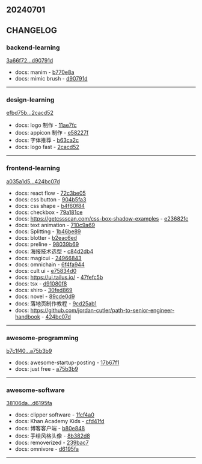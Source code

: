 ## 20240701

## CHANGELOG

### backend-learning

[3a66f72...d90791d](https://github.com/zhbhun/backend-learning/compare/3a66f72...d90791d)

* docs: manim - [b770e8a](https://github.com/zhbhun/backend-learning/commit/b770e8a3e7518825d1d5f5c9acb80f1f0d09c613)
* docs: mimic brush - [d90791d](https://github.com/zhbhun/backend-learning/commit/d90791db75f0cf21cd8c71d9b74fe539338e3977)

---

### design-learning

[efbd75b...2cacd52](https://github.com/zhbhun/design-learning/compare/efbd75b...2cacd52)

* docs: logo 制作 - [11ae7fc](https://github.com/zhbhun/design-learning/commit/11ae7fc2f2e2e503b863efad00d4423797782361)
* docs: appicon 制作 - [e58227f](https://github.com/zhbhun/design-learning/commit/e58227fe8784ef011d3e19e9a5aefa8072a5590a)
* docs: 字体推荐 - [b63ca2c](https://github.com/zhbhun/design-learning/commit/b63ca2cd5e04aa810a22c5dff7993ec2467a3a7b)
* docs: logo fast - [2cacd52](https://github.com/zhbhun/design-learning/commit/2cacd521c50e163d84d01a0865b8f083fa1f00f0)

---

### frontend-learning

[a035a1d5...424bc07d](https://github.com/zhbhun/frontend-learning/compare/a035a1d5...424bc07d)

* docs: react flow - [72c3be05](https://github.com/zhbhun/frontend-learning/commit/72c3be0554f125b75208c4c6428cebc56515ff4d)
* docs: css button - [904b5fa3](https://github.com/zhbhun/frontend-learning/commit/904b5fa369c889faa42d1b2021d713492f19e613)
* docs: css shape - [b4f60f84](https://github.com/zhbhun/frontend-learning/commit/b4f60f8440424f0cef2bac503f8d0df6d10ae056)
* docs: checkbox - [79a181ce](https://github.com/zhbhun/frontend-learning/commit/79a181ce089edc4a81c98727cab79d07fb3ae42c)
* docs: https://getcssscan.com/css-box-shadow-examples - [e23682fc](https://github.com/zhbhun/frontend-learning/commit/e23682fc5d64a583f66705f4f84ef1ebdb5f53f3)
* docs: text animation - [710c9a69](https://github.com/zhbhun/frontend-learning/commit/710c9a69ef2d1d93dcbec761def951a9c8a1c8fb)
* docs: Splitting - [1b46be89](https://github.com/zhbhun/frontend-learning/commit/1b46be89cbe0bc55a44158d135b97e1153ac035f)
* docs: blotter - [b2eac6ed](https://github.com/zhbhun/frontend-learning/commit/b2eac6edfbe30fa2c9d2a6af80c2f66b465051fd)
* docs: preline - [98039b69](https://github.com/zhbhun/frontend-learning/commit/98039b6983a97a7dfbffc2c6b58adaf5c9963435)
* docs: 海报技术选型 - [c84d2db4](https://github.com/zhbhun/frontend-learning/commit/c84d2db4ce75d074bc0df5f9659432f5905d64a0)
* docs: magicui - [24966843](https://github.com/zhbhun/frontend-learning/commit/24966843f2542f735257fbc417e2c576c3de5cfd)
* docs: omnichain - [6f4fa944](https://github.com/zhbhun/frontend-learning/commit/6f4fa9441546fc6b2645043383e0b138df8deff7)
* docs: cult ui - [e75834d0](https://github.com/zhbhun/frontend-learning/commit/e75834d0100a215852efa8639e05008726ff675b)
* docs: https://ui.tailus.io/ - [47fefc5b](https://github.com/zhbhun/frontend-learning/commit/47fefc5b0a2c797d0c85f1254eb66a070370d429)
* docs: tsx - [d91080f8](https://github.com/zhbhun/frontend-learning/commit/d91080f8d1742be43e76842d4bffe51ed45aa1f7)
* docs: shiro - [30fed869](https://github.com/zhbhun/frontend-learning/commit/30fed8699130bdb39f02e748cfed845f86e2844b)
* docs: novel - [89cde0d9](https://github.com/zhbhun/frontend-learning/commit/89cde0d9b27443aa3440f19a1ffa4eac4f0a454f)
* docs: 落地页制作教程 - [9cd25ab1](https://github.com/zhbhun/frontend-learning/commit/9cd25ab1a62ccc973196021c4b7d331dde265692)
* docs: https://github.com/jordan-cutler/path-to-senior-engineer-handbook - [424bc07d](https://github.com/zhbhun/frontend-learning/commit/424bc07dda9ce842e5562724bd8d2785d802f4bb)

---

### awesome-programming

[b7c1f40...a75b3b9](https://github.com/zhbhun/awesome-programming/compare/b7c1f40...a75b3b9)

* docs: awesome-startup-posting - [17b67f1](https://github.com/zhbhun/awesome-programming/commit/17b67f1818be6c42dc5e873fbc37643f74597896)
* docs: just free - [a75b3b9](https://github.com/zhbhun/awesome-programming/commit/a75b3b94620072368464597525b3ba494ca8cc38)

---

### awesome-software

[38106da...d6195fa](https://github.com/zhbhun/awesome-software/compare/38106da...d6195fa)

* docs: clipper software - [1fcf4a0](https://github.com/zhbhun/awesome-software/commit/1fcf4a03d92d3186664b4f82a056dfac5bcea3f5)
* docs: Khan Academy Kids - [cfd41fd](https://github.com/zhbhun/awesome-software/commit/cfd41fd7fd47b277c98ed7f7a58b8e55fc2571a9)
* docs: 博客客户端 - [b80e848](https://github.com/zhbhun/awesome-software/commit/b80e8488d7126e91ece1af90b9eefa6ab66f065b)
* docs: 手绘风格头像 - [8b382d8](https://github.com/zhbhun/awesome-software/commit/8b382d8ab602efccb73ce054d20c298b10bca0e8)
* docs: removerized - [239bac7](https://github.com/zhbhun/awesome-software/commit/239bac74a6e06e56e874a7eaa0be65ad83ea7677)
* docs: omnivore - [d6195fa](https://github.com/zhbhun/awesome-software/commit/d6195fad00ffa5e2feab0b2b3cc0da77bb713b88)

---


